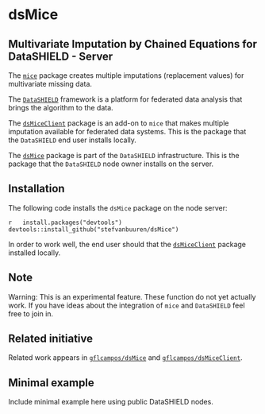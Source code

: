 <!-- README.md is generated from README.Rmd. Please edit that file -->

dsMice
======

Multivariate Imputation by Chained Equations for DataSHIELD - Server
--------------------------------------------------------------------

The [`mice`](https://github.com/stefvanbuuren/mice) package creates multiple imputations (replacement values) for multivariate missing data.

The [`DataSHIELD`](https://github.com/datashield) framework is a platform for federated data analysis that brings the algorithm to the data.

The [`dsMiceClient`](https://github.com/stefvanbuuren/dsMiceClient) package is an add-on to `mice` that makes multiple imputation available for federated data systems. This is the package that the `DataSHIELD` end user installs locally.

The [`dsMice`](https://github.com/stefvanbuuren/dsMice) package is part of the `DataSHIELD` infrastructure. This is the package that the `DataSHIELD` node owner installs on the server.

Installation
------------

The following code installs the `dsMice` package on the node server:

`r   install.packages("devtools")   devtools::install_github("stefvanbuuren/dsMice")`

In order to work well, the end user should that the [`dsMiceClient`](https://github.com/stefvanbuuren/dsMiceClient) package installed locally.

Note
----

Warning: This is an experimental feature. These function do not yet actually work. If you have ideas about the integration of `mice` and `DataSHIELD` feel free to join in.

Related initiative
------------------

Related work appears in [`gflcampos/dsMice`](https://github.com/gflcampos/dsMice) and [`gflcampos/dsMiceClient`](https://github.com/gflcampos/dsMiceClient).

Minimal example
---------------

Include minimal example here using public DataSHIELD nodes.

